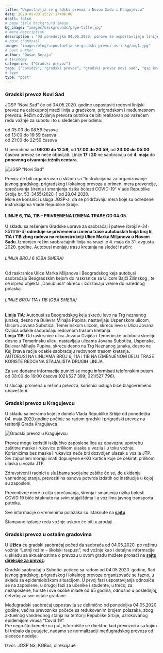 ```yaml
---
title: "Uspostavlja se gradski prevoz u Novom Sadu i Kragujevcu"
date: 2020-05-03T15:27:17+06:00
draft: false
# page title background image
bg_image: "images/backgrounds/page-title.jpg"
# meta description
description : "Od ponedeljka 04.05.2020. ponovo se uspostavljaju linije gradskog prevoza u Novom Sadu i Kragujevcu, uspostavljaju se i prvi polasci na međugradskim linijama u Srbiji."
# post thumbnail
image: "images/blog/uspostavlja-se-gradski-prevoz-ns-i-kg/img1.jpg"
# post author
author: "Dušan Beraja"
# taxonomy
categories: ["Gradski prevoz"]
tags: ["covid19", "gradski prevoz", "gradski prevoz novi sad", "gsp kragujevac", "gsp subotica", "gsp užice", "međugradski prevoz", "javni prevoz"]
# type
type: "post"
---
```


### Gradski prevoz Novi Sad

JGSP “Novi Sad” će od 04.05.2020. godine uspostaviti redovni linijski prevoz na celokupnoj mreži linija u gradskom, prigradskom i međumesnom prevozu. Režim odvijanja prevoza putnika će biti realizovan po važećem redu vožnje za subotu i to u sledećim periodima:

od 05:00 do 08.59 časova\
od 13:00 do 16:59 časova\
od 21:00 do 22:59 časova

U periodima od **09:00 do 12:59**, od **17:00 do 20:59**, od **23:00 do 05:00** časova prevoz se neće obavljati.
Linije **17** i **20** ne saobraćaju od **4. maja** do **ponovnog otvaranja tržnih centara**.

![JGSP “Novi Sad”](/images/blog/uspostavlja-se-gradski-prevoz-ns-i-kg/img2.jpg "JGSP “Novi Sad”")

Prevoz će biti organizovan u skladu sa “Instrukcijama za organizovanje javnog gradskog, prigradskog i lokalnog prevoza u primeni mera prevencije, sprečavanja širenja i smanjenja rizika bolesti COVID-19“ Vlade Republike Srbije br. 53-3455/2020-1 od 28.04.2020.\
Mole se korisnici usluga JGSP-a, da se pridržavaju mera koje su određene instrukcijama Vlade Republike Srbije.

#### LINIJE 6, 11A, 11B – PRIVREMENA IZMENA TRASE OD 04.05.

U skladu sa rešenjem Gradske uprave za saobraćaj i puteve (broj:IV-34-8511/19-4) **određuje se privremena izmena trase autobuskih linija broj 6, 11A i 11B zbog radova na rekonstrukciji Ulice Marka Miljanova u Novom Sadu**. Izmenjen režim saobraćajnih linija na snazi je 4. maja do 31. avgusta 2020. godine. Autobusi menjaju trasu kretanja na sledeći način:

###### LINIJA BROJ 6 (OBA SMERA)

Od raskrsnice Ulice Marka Miljanova i Beogradskog keja autobusi saobraćaju Beogradskim kejom do raskrsnice sa Ulicom Bajči Žilinskog , te se ispred objekta „Danubiusa“ okreću i izdržavaju vreme do narednog polaska.

###### LINIJE BROJ 11A i 11B (OBA SMERA)

**Linija 11A**: Autobusi sa Beogradskog keja skreću levo na Trg neznanog junaka, desno na Bulevar Mihajla Pupina, nastavljaju Uspenskom ulicom, Ulicom Jovana Subotića, Temerinskom ulicom, skreću levo u Ulicu Jovana Cvijića odakle saobraćaju redovnom trasom kretanja.\
**Linija 11B**: Od raskrsnice ulica Jovana Cvijića i Temerinske autobusi skrećju desno u Temerinsku ulicu, nastavljaju ulicama Jovana Subotića, Uspenska, Bulevar Mihajla Pupina, skreću desno na Trg Neznanog junaka, desno na Kej žrtava racije odakle saobraćaju redovnom trasom kretanja.\
AUTOBUSI NA LINIJAMA BROJ 6, 11A i 11B NA IZMENJENOM DELU TRASE KORISTE REDOVNA STAJALIŠTA DRUGIH LINIJA.

Za sve dodatne informacije putnici se mogu informisati telefonskim putem od 08:00 do 16:00 časova (021/527 399; 021/527 796).

U slučaju promena u režimu prevoza, korisnici usluga biće blagovremeno obavešteni.

### Gradski prevoz u Kragujevcu

U skladu sa merama koje je donela Vlada Republike Srbije od ponedeljka 04. maja 2020.godine počinje sa radom gradski i prigradski prevoz na teritoriji Grada Kragujevca.

![Gradski prevoz u Kragujevcu](/images/blog/uspostavlja-se-gradski-prevoz-ns-i-kg/img3.jpg "Gradski prevoz u Kragujevcu")

Prevoz mogu koristiti isključivo zaposlena lica uz obaveznu upotrebu zaštitne maske i rukavica prilikom ulaska u vozila i u toku vožnje. Korisnicima bez maske i rukavica neće biti dozvoljen ulazak u vozila JTP. Svi zaposleni moraju imati dopunjene e-KG kartice koje će čekirati prilikom ulaska u vozila JTP.

Zdravstveni i radnici u službama socijalne zaštite će se, do ukidanja vanrednog stanja, prevoziti na osnovu potvrda izdatih od institucije u kojoj su zaposleni.

Preventivne mere u cilju sprečavanja, širenja i smanjenja rizika bolesti COVID 19 biće istaknute na svim stajalištima i u vozilima javnog transporta putnika.

Sve informacije o vremenima polazaka su istaknute na **[sajtu](https://www.kgbus.rs/red-voznje)**.

Štampano izdanje reda vožnje uskoro će biti u prodaji.

### Gradski prevoz u ostalim gradovima

U **Užicu** će gradski saobraćaj početi da saobraća od 04.05.2020. po režimu vožnje “Letnji režim – školski raspust”, red vožnje kao i detaljne informacije u skladu sa aktuelnostima o prevozu u ovom gradu možete pronaći na **[sajtu direkcije za prevoz](http://www.uerazvoj.uzice.rs/od-ponedeljka-4-maja-krece-javni-gradski-i-prigradski-prevoz-na-teritoriji-grada-uzica/)**.

Gradski saobraćaj u Subotici počeće sa radom od 04.05.2020. godine, Rad javnog gradskog, prigradskog i lokalnog prevoza organizovaće se fazno, u skladu sa epidemiološkom situacijom. U prvoj fazi uspostavljanja odnosiće se na zaposlene, u drugoj fazi za učenike i studente, u trećoj za nezaposlene, turiste i sve osobe mlađe od 65 godina, odnosno u poslednjoj, četvrtoj za sve ostale građane.

Međugradski saobraćaj uspostavlja se delimično od ponedeljka 04.05.2020. godine, većina prevoznika počeće sa redukovanim brojem polazaka, zbog aktuelnog vandrednog stanja na teritoriji Republike Srbije, uzrokovanog epidemijom virusa “Covid 19”.\
Pre nego što krenete na put, informišite se direktno kod prevoznika sa kojim bi trebalo da putujete, nadamo se normalizaciji međugradskog prevoza od sledeće nedelje.

Izvor: JGSP NS; KGBus, direkcijaue

